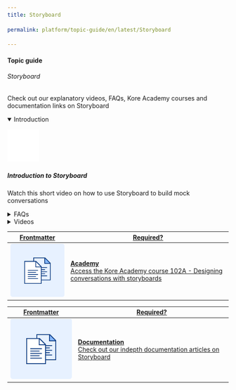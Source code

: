 ```yaml
---
title: Storyboard

permalink: platform/topic-guide/en/latest/Storyboard

---
```

#### Topic guide
###### Storyboard

   Check out our explanatory videos, FAQs, Kore Academy courses and documentation links on Storyboard
    
<details class="introduction-video" open>
  <summary>Introduction
  </summary>
  
   [![Introduction to Storyboard](images/video-icon.svg)](https://drive.google.com/file/d/1ICMkN5MYkXrZ44SGaXgU9srWdFUBKU8I/preview)

  ##### Introduction to Storyboard
  Watch this short video on how to use Storyboard to build mock conversations

</details>

<details>
  <summary>FAQs
  </summary>

  <a class="doc-link" target="_blank" href="https://developer.kore.ai/docs/bots/bot-builder-tool/bot-creation/storyboard/">
 
  What is a Storyboard?

</a>

<a class="doc-link" target="_blank" href="https://developer.kore.ai/docs/bots/bot-builder-tool/bot-creation/storyboard/#Scenes">
 
  What are Scenes?

</a>


<a class="doc-link" target="_blank" href="https://developer.kore.ai/docs/bots/bot-builder-tool/bot-creation/storyboard/#Bot_Messages_Templates">
 
  What are the various message templates that can be used in storyboard scene?

</a>


<a class="doc-link" target="_blank" href="https://developer.kore.ai/docs/bots/bot-builder-tool/bot-creation/storyboard/#Scene_Options">

  How to get feedback on scenes?

</a>


</details>

<details >
  <summary>Videos
  </summary>

   <details-video>
   
   [![Introduction to storyboard](https://i.vimeocdn.com/video/873029368-78a366b9407757e066a37718d766be53d3cb90d7f27708590ca16a1400e95b89-d?mw=1300&mh=975&q=70)](https://drive.google.com/file/d/1ICMkN5MYkXrZ44SGaXgU9srWdFUBKU8I/preview)

  ##### Introduction to Storyboard
  Watch this short video on how to use Storyboard to build mock conversations
      
   </details-video>
   
    <details-video>
   
   [![Introduction to storyboard](https://i.vimeocdn.com/video/873029368-78a366b9407757e066a37718d766be53d3cb90d7f27708590ca16a1400e95b89-d?mw=1300&mh=975&q=70)](https://drive.google.com/file/d/1ICMkN5MYkXrZ44SGaXgU9srWdFUBKU8I/preview)

  ##### Introduction to Storyboard
  Watch this short video on how to use Storyboard to build mock conversations
       
   </details-video>
   
   
    <details-video>
   
   [![Introduction to storyboard](https://i.vimeocdn.com/video/873029368-78a366b9407757e066a37718d766be53d3cb90d7f27708590ca16a1400e95b89-d?mw=1300&mh=975&q=70)](https://drive.google.com/file/d/1ICMkN5MYkXrZ44SGaXgU9srWdFUBKU8I/preview)

  ##### Introduction to Storyboard
  Watch this short video on how to use Storyboard to build mock conversations
       
   </details-video>

  
</details>

<a class="doc-link" target="_blank" href="https://academy.kore.ai/Public/?li=N3dvQXCloNC8PImlwXspgw%3d%3d">
 

| Frontmatter | Required? |
|-------------|-------------|
| ![alt text](images/docIcon.svg "Title") | **Academy**  <br /> Access the Kore Academy course 102A - Designing conversations with storyboards | 


</a>


<a class="doc-link" target="_blank" href="https://developer.kore.ai/docs/bots/bot-builder-tool/bot-creation/storyboard/">
 

| Frontmatter | Required? |
|-------------|-------------|
| ![alt text](images/docIcon.svg "Title") | **Documentation**  <br /> Check out our indepth documentation articles on Storyboard | 


</a>
